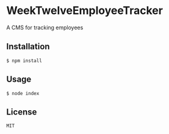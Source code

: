 # WeekTwelveEmployeeTracker
A CMS for tracking employees

## Installation 

    $ npm install

## Usage

    $ node index

## License

    MIT
